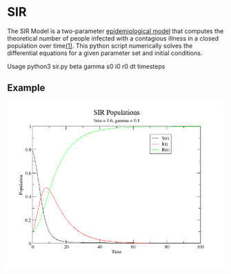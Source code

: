 SIR
===

The SIR Model is a two-parameter [epidemiological model](https://en.wikipedia.org/wiki/Epidemic_model) that computes the theoretical number of people infected with a contagious illness in a closed population over time[(1)](http://mathworld.wolfram.com/SIRModel.html). This python script numerically solves the differential equations for a given parameter set and initial conditions.

Usage
	python3 sir.py beta gamma s0 i0 r0 dt timesteps

Example
-------
![SIR Model](./sir.png)
